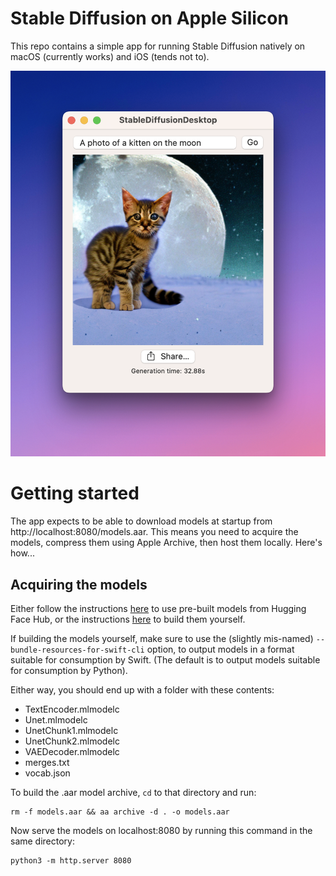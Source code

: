 # Stable Diffusion on Apple Silicon

This repo contains a simple app for running Stable Diffusion natively on macOS (currently works) and iOS (tends not to).

![MacOS screenshot showing the generation of an image with the caption "a photo of a kitten on the moon"](assets/screenshot-macos.png)

# Getting started

The app expects to be able to download models at startup from http://localhost:8080/models.aar. This means you need to acquire the models, compress them using Apple Archive, then host them locally. Here's how...

## Acquiring the models

Either follow the instructions [here](https://github.com/apple/ml-stable-diffusion#-using-ready-made-core-ml-models-from-hugging-face-hub) to use pre-built models from Hugging Face Hub, or the instructions [here](https://github.com/apple/ml-stable-diffusion#-using-ready-made-core-ml-models-from-hugging-face-hub) to build them yourself.

If building the models yourself, make sure to use the (slightly mis-named) `--bundle-resources-for-swift-cli` option, to output models in a format suitable for consumption by Swift. (The default is to output models suitable for consumption by Python).

Either way, you should end up with a folder with these contents:

- TextEncoder.mlmodelc
- Unet.mlmodelc
- UnetChunk1.mlmodelc
- UnetChunk2.mlmodelc
- VAEDecoder.mlmodelc
- merges.txt
- vocab.json

To build the .aar model archive, `cd` to that directory and run:

```command
rm -f models.aar && aa archive -d . -o models.aar
```

Now serve the models on localhost:8080 by running this command in the same directory:

```command
python3 -m http.server 8080
```
